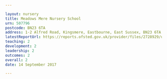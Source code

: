 ```yaml
---

layout: nursery
title: Meadows Mere Nursery School
urn: 507796
postcode: BN23 6TA
address: 1-2 Alfred Road, Kingsmere, Eastbourne, East Sussex, BN23 6TA
latestReportUrl: https://reports.ofsted.gov.uk/provider/files/2728929/urn/507796.pdf
teaching: 2
development: 2
leadership: 2
outcomes: 2
overall: 2
date: 14 September 2017

---
```


